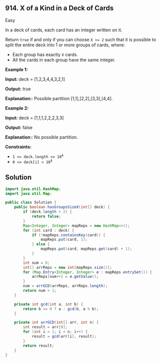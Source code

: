 ## 914\. X of a Kind in a Deck of Cards

Easy

In a deck of cards, each card has an integer written on it.

Return `true` if and only if you can choose `X >= 2` such that it is possible to split the entire deck into 1 or more groups of cards, where:

*   Each group has exactly `X` cards.
*   All the cards in each group have the same integer.

**Example 1:**

**Input:** deck = [1,2,3,4,4,3,2,1]

**Output:** true

**Explanation:**: Possible partition [1,1],[2,2],[3,3],[4,4].

**Example 2:**

**Input:** deck = [1,1,1,2,2,2,3,3]

**Output:** false

**Explanation:**: No possible partition.

**Constraints:**

*   <code>1 <= deck.length <= 10<sup>4</sup></code>
*   <code>0 <= deck[i] < 10<sup>4</sup></code>

## Solution

```java
import java.util.HashMap;
import java.util.Map;

public class Solution {
    public boolean hasGroupsSizeX(int[] deck) {
        if (deck.length < 2) {
            return false;
        }
        Map<Integer, Integer> mapReps = new HashMap<>();
        for (int card : deck) {
            if (!mapReps.containsKey(card)) {
                mapReps.put(card, 1);
            } else {
                mapReps.put(card, mapReps.get(card) + 1);
            }
        }
        int num = 0;
        int[] arrReps = new int[mapReps.size()];
        for (Map.Entry<Integer, Integer> e : mapReps.entrySet()) {
            arrReps[num++] = e.getValue();
        }
        num = arrGCD(arrReps, arrReps.length);
        return num > 1;
    }

    private int gcd(int a, int b) {
        return b == 0 ? a : gcd(b, a % b);
    }

    private int arrGCD(int[] arr, int n) {
        int result = arr[0];
        for (int i = 1; i < n; i++) {
            result = gcd(arr[i], result);
        }
        return result;
    }
}
```